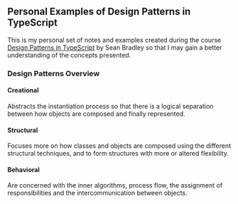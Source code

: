 ## Personal Examples of Design Patterns in TypeScript

This is my personal set of notes and examples created during the course [Design Patterns in TypeScript](https://www.udemy.com/course/design-patterns-typescript/) by Sean Bradley so that I may gain a better understanding of the concepts presented.

### Design Patterns Overview

#### Creational
Abstracts the instantiation process so that there is a logical separation between how objects are composed and finally represented.

#### Structural
Focuses more on how classes and objects are composed using the different structural techniques, and to form structures with more or altered flexibility.

#### Behavioral
Are concerned with the inner algorithms, process flow, the assignment of responsibilities and the intercommunication between objects.